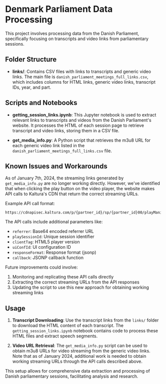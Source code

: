# Denmark Parliament Data Processing

This project involves processing data from the Danish Parliament, specifically focusing on transcripts and video links from parliamentary sessions.

## Folder Structure

- **links/**: Contains CSV files with links to transcripts and generic video links. The main file is `danish_parliament_meetings_full_links.csv`, which includes columns for HTML links, generic video links, transcript IDs, year, and part.

## Scripts and Notebooks

- **getting_session_links.ipynb**: This Jupyter notebook is used to extract relevant links to transcripts and videos from the Danish Parliament's website. It processes the HTML of each session page to retrieve transcript and video links, storing them in a CSV file.

- **get_media_info.py**: A Python script that retrieves the m3u8 URL for each generic video link listed in the `danish_parliament_meetings_full_links.csv` file.

## Known Issues and Workarounds

As of January 7th, 2024, the streaming links generated by `get_media_info.py` are no longer working directly. However, we've identified that when clicking the play button on the video player, the website makes API calls to Kaltura's CDN that return the correct streaming URLs.

Example API call format:
```
https://cdnapisec.kaltura.com/p/{partner_id}/sp/{partner_id}00/playManifest/entryId/{entry_id}/flavorIds/{flavor_id}/format/applehttp/protocol/https/a.m3u8
```

The API calls include additional parameters like:
- `referrer`: Base64 encoded referrer URL
- `playSessionId`: Unique session identifier
- `clientTag`: HTML5 player version
- `uiConfId`: UI configuration ID
- `responseFormat`: Response format (jsonp)
- `callback`: JSONP callback function

Future improvements could involve:
1. Monitoring and replicating these API calls directly
2. Extracting the correct streaming URLs from the API responses
3. Updating the script to use this new approach for obtaining working streaming links

## Usage

1. **Transcript Downloading**: Use the transcript links from the `links/` folder to download the HTML content of each transcript. The `getting_session_links.ipynb` notebook contains code to process these HTML files and extract speech segments.

2. **Video URL Retrieval**: The `get_media_info.py` script can be used to obtain m3u8 URLs for video streaming from the generic video links. Note that as of January 2024, additional work is needed to obtain working streaming URLs through the API calls described above.

This setup allows for comprehensive data extraction and processing of Danish parliamentary sessions, facilitating analysis and research.
